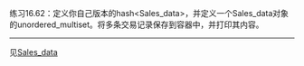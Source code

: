 练习16.62：定义你自己版本的hash<Sales_data>，并定义一个Sales_data对象的unordered_multiset。将多条交易记录保存到容器中，并打印其内容。

---

见[Sales_data](../ch07_Classes/example_Sales_data)
